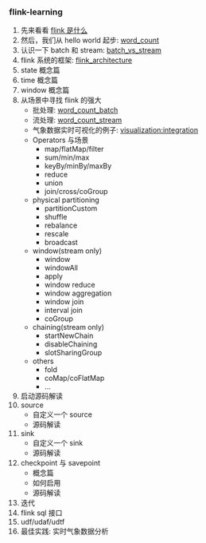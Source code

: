 ### flink-learning

1. 先来看看 [flink 是什么](doc/introduction.md)
2. 然后，我们从 hello world 起步: [word_count](doc/word_count.md)
3. 认识一下 batch 和 stream: [batch_vs_stream](doc/batch_vs_stream.md)
4. flink 系统的框架: [flink_architecture](doc/flink_architecture.md)
5. state 概念篇
6. time 概念篇
7. window 概念篇
8. 从场景中寻找 flink 的强大
    * 批处理: [word_count_batch](doc/word_count_batch.md)
    * 流处理: [word_count_stream](doc/word_count_stream.md)
    * 气象数据实时可视化的例子: [visualization:integration](doc/visualization.md)
    * Operators 与场景
        + map/flatMap/filter
        + sum/min/max
        + keyBy/minBy/maxBy
        + reduce
        + union
        + join/cross/coGroup
    * physical partitioning
        + partitionCustom
        + shuffle
        + rebalance
        + rescale
        + broadcast
    * window(stream only)
        + window
        + windowAll
        + apply
        + window reduce
        + window aggregation
        + window join
        + interval join
        + coGroup
    * chaining(stream only)
        + startNewChain
        + disableChaining
        + slotSharingGroup
    * others
        + fold
        + coMap/coFlatMap
        + ...
9. 启动源码解读
10. source
    * 自定义一个 source
    * 源码解读
11. sink
    * 自定义一个 sink
    * 源码解读
12. checkpoint 与 savepoint
    * 概念篇
    * 如何启用
    * 源码解读
13. 迭代
14. flink sql 接口
15. udf/udaf/udtf
16. 最佳实践: 实时气象数据分析
